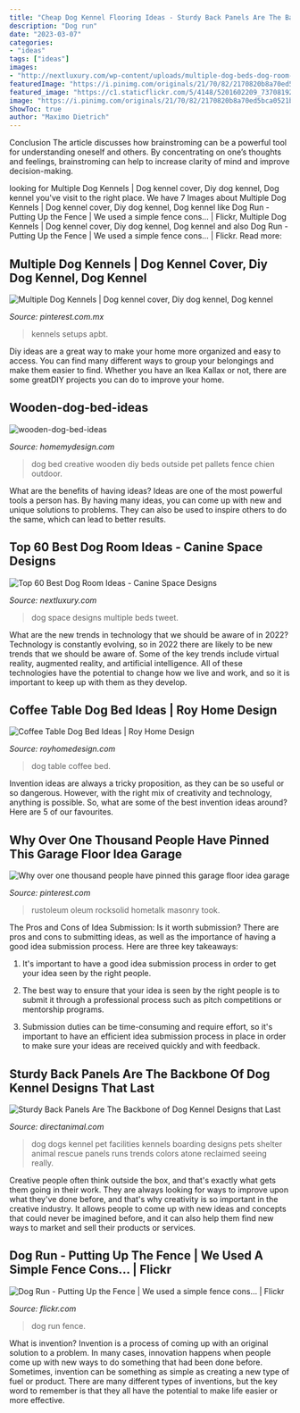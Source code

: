 ```yaml
---
title: "Cheap Dog Kennel Flooring Ideas - Sturdy Back Panels Are The Backbone Of Dog Kennel Designs That Last"
description: "Dog run"
date: "2023-03-07"
categories:
- "ideas"
tags: ["ideas"]
images:
- "http://nextluxury.com/wp-content/uploads/multiple-dog-beds-dog-room-ideas.jpg"
featuredImage: "https://i.pinimg.com/originals/21/70/82/2170820b8a70ed5bca0521bb618f26b6.jpg"
featured_image: "https://c1.staticflickr.com/5/4148/5201602209_7370819288_b.jpg"
image: "https://i.pinimg.com/originals/21/70/82/2170820b8a70ed5bca0521bb618f26b6.jpg"
ShowToc: true
author: "Maximo Dietrich"
---
```



Conclusion
The article discusses how brainstroming can be a powerful tool for understanding oneself and others. By concentrating on one’s thoughts and feelings, brainstroming can help to increase clarity of mind and improve decision-making.

	

		
looking for Multiple Dog Kennels | Dog kennel cover, Diy dog kennel, Dog kennel you've visit to the right place. We have 7 Images about Multiple Dog Kennels | Dog kennel cover, Diy dog kennel, Dog kennel like Dog Run - Putting Up the Fence | We used a simple fence cons… | Flickr, Multiple Dog Kennels | Dog kennel cover, Diy dog kennel, Dog kennel and also Dog Run - Putting Up the Fence | We used a simple fence cons… | Flickr. Read more:
		
    
## Multiple Dog Kennels | Dog Kennel Cover, Diy Dog Kennel, Dog Kennel

<img loading=lazy src="https://i.pinimg.com/originals/21/70/82/2170820b8a70ed5bca0521bb618f26b6.jpg" onerror="this.onerror=null;this.src='https://tse1.mm.bing.net/th?id=OIP.p_0gWyGslJ7ka_BoTvYLQAHaEE&amp;pid=15.1';" alt="Multiple Dog Kennels | Dog kennel cover, Diy dog kennel, Dog kennel">

_Source: pinterest.com.mx_

>kennels setups apbt. 

	

Diy ideas are a great way to make your home more organized and easy to access. You can find many different ways to group your belongings and make them easier to find. Whether you have an Ikea Kallax or not, there are some greatDIY projects you can do to improve your home.

    
## Wooden-dog-bed-ideas

<img loading=lazy src="http://homemydesign.com/wp-content/uploads/2015/03/wooden-dog-bed-ideas.jpg" onerror="this.onerror=null;this.src='https://tse1.mm.bing.net/th?id=OIP.XtTgMkvMMKrBZmpu4nEQ4gHaK_&amp;pid=15.1';" alt="wooden-dog-bed-ideas">

_Source: homemydesign.com_

>dog bed creative wooden diy beds outside pet pallets fence chien outdoor. 

	

What are the benefits of having ideas?
Ideas are one of the most powerful tools a person has. By having many ideas, you can come up with new and unique solutions to problems. They can also be used to inspire others to do the same, which can lead to better results.

    
## Top 60 Best Dog Room Ideas - Canine Space Designs

<img loading=lazy src="http://nextluxury.com/wp-content/uploads/multiple-dog-beds-dog-room-ideas.jpg" onerror="this.onerror=null;this.src='https://tse4.mm.bing.net/th?id=OIP.UTg-xrs1v1hcw7OdMGCPAAAAAA&amp;pid=15.1';" alt="Top 60 Best Dog Room Ideas - Canine Space Designs">

_Source: nextluxury.com_

>dog space designs multiple beds tweet. 

	

What are the new trends in technology that we should be aware of in 2022?
Technology is constantly evolving, so in 2022 there are likely to be new trends that we should be aware of. Some of the key trends include virtual reality, augmented reality, and artificial intelligence. All of these technologies have the potential to change how we live and work, and so it is important to keep up with them as they develop.

    
## Coffee Table Dog Bed Ideas | Roy Home Design

<img loading=lazy src="https://www.royhomedesign.com/wp-content/uploads/2017/07/coffee-table-dog-bed-26.jpg" onerror="this.onerror=null;this.src='https://tse1.mm.bing.net/th?id=OIP.4YdU5B7lSVW48Vn3PAu-xgHaIK&amp;pid=15.1';" alt="Coffee Table Dog Bed Ideas | Roy Home Design">

_Source: royhomedesign.com_

>dog table coffee bed. 

	

Invention ideas are always a tricky proposition, as they can be so useful or so dangerous. However, with the right mix of creativity and technology, anything is possible. So, what are some of the best invention ideas around? Here are 5 of our favourites.

    
## Why Over One Thousand People Have Pinned This Garage Floor Idea Garage

<img loading=lazy src="https://i.pinimg.com/736x/c0/e2/54/c0e254df1a3902e29eea08b72255f072.jpg" onerror="this.onerror=null;this.src='https://tse1.mm.bing.net/th?id=OIP.FKulRShwuSkch7Nv_qml-AHaEK&amp;pid=15.1';" alt="Why over one thousand people have pinned this garage floor idea garage">

_Source: pinterest.com_

>rustoleum oleum rocksolid hometalk masonry took. 

	

The Pros and Cons of Idea Submission: Is it worth submission?
There are pros and cons to submitting ideas, as well as the importance of having a good idea submission process. Here are three key takeaways:
1. It's important to have a good idea submission process in order to get your idea seen by the right people.

2. The best way to ensure that your idea is seen by the right people is to submit it through a professional process such as pitch competitions or mentorship programs.

3. Submission duties can be time-consuming and require effort, so it's important to have an efficient idea submission process in place in order to make sure your ideas are received quickly and with feedback.

    
## Sturdy Back Panels Are The Backbone Of Dog Kennel Designs That Last

<img loading=lazy src="https://www.directanimal.com/wp-content/uploads/2014/02/dog-runs-1462-1.jpg" onerror="this.onerror=null;this.src='https://tse3.mm.bing.net/th?id=OIP.PYqymKC4sKNl_12x9AV8NQHaE8&amp;pid=15.1';" alt="Sturdy Back Panels Are The Backbone of Dog Kennel Designs that Last">

_Source: directanimal.com_

>dog dogs kennel pet facilities kennels boarding designs pets shelter animal rescue panels runs trends colors atone reclaimed seeing really. 

	

Creative people often think outside the box, and that's exactly what gets them going in their work. They are always looking for ways to improve upon what they've done before, and that's why creativity is so important in the creative industry. It allows people to come up with new ideas and concepts that could never be imagined before, and it can also help them find new ways to market and sell their products or services.

    
## Dog Run - Putting Up The Fence | We Used A Simple Fence Cons… | Flickr

<img loading=lazy src="https://c1.staticflickr.com/5/4148/5201602209_7370819288_b.jpg" onerror="this.onerror=null;this.src='https://tse2.mm.bing.net/th?id=OIP.fay1NqhuCCsAB_NjRWyMkwHaFj&amp;pid=15.1';" alt="Dog Run - Putting Up the Fence | We used a simple fence cons… | Flickr">

_Source: flickr.com_

>dog run fence. 

	

What is invention?
Invention is a process of coming up with an original solution to a problem. In many cases, innovation happens when people come up with new ways to do something that had been done before. Sometimes, invention can be something as simple as creating a new type of fuel or product. There are many different types of inventions, but the key word to remember is that they all have the potential to make life easier or more effective.


